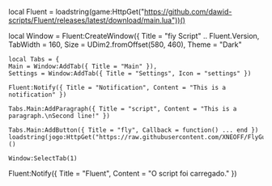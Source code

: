 local Fluent = loadstring(game:HttpGet("https://github.com/dawid-scripts/Fluent/releases/latest/download/main.lua"))()

local Window = Fluent:CreateWindow({
    Title = "fiy Script" .. Fluent.Version,
    TabWidth = 160, Size = UDim2.fromOffset(580, 460), Theme = "Dark"
    
    local Tabs = {
    Main = Window:AddTab({ Title = "Main" }),
    Settings = Window:AddTab({ Title = "Settings", Icon = "settings" })
    
    Fluent:Notify({ Title = "Notification", Content = "This is a notification" })
    
    Tabs.Main:AddParagraph({ Title = "script", Content = "This is a paragraph.\nSecond line!" })
    
    Tabs.Main:AddButton({ Title = "fly", Callback = function() ... end })
    loadstring(jogo:HttpGet("https://raw.githubusercontent.com/XNEOFF/FlyGuiV3/main/FlyGuiV3.txt"))()
    
    Window:SelectTab(1)
Fluent:Notify({ Title = "Fluent", Content = "O script foi carregado." })
